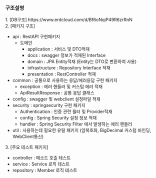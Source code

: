 <h3>구조설명</h3>
1. [DB구조] https://www.erdcloud.com/d/Bf6oNqiP49R6zrRnN
<br/>
2. [패키지 구조]
   <ul>
     <li>api : RestAPI 구현패키지
       <ul>
         <li>도메인
           <ul>
             <li>application : 서비스 및 DTO적재</li>
             <li>docs : swagger 정보가 적재된 Interface</li>
             <li>domain : JPA Entity적재 (Entity는 DTO로 변환하여 사용)</li>
             <li>infrastructure : Repository Interface 적재</li>
             <li>presentation : RestController 적재</li>
           </ul>
         </li>
       </ul>
     </li>
     <li>
       common : 공통으로 사용하는 응답/에러응답 구현 패키지
         <ul>
           <li>exception :  에러 핸들러 및 커스텀 에러 적재</li>
           <li>ApiResultResponse : 공통 응답 클래스</li>
         </ul>
     </li>
     <li>
        config : swagger 및 webclient 설정파일 적재
     </li>
     <li>
       security : springsecurity 구현 패키지
       <ul>
         <li>Authentication : 인증 관련 필터 및 Provider적재</li>
         <li>config : Spring Security 설정 정보 적재</li>
         <li>handler : Spring Security Filter 에서 발생하는 에러 핸들러</li>
       </ul>
     </li>
     <li>
       util : 사용하는데 필요한 유틸 패키지 (암복호화, BigDecimal 커스텀 바인딩, WebClient통신)
     </li>
   </ul>
3.  [주요 테스트 패키지]
   <ul>    
     <li>controller : 메소드 호출 테스트</li>
     <li>service : Service 로직 테스트</li>
     <li>repository : Member 로직 테스트</li>
   </ul>
